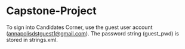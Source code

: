 # Capstone-Project
To sign into Candidates Corner, use the guest user account (annapolisdstguest1@gmail.com). The password string (guest_pwd) is stored in strings.xml.
